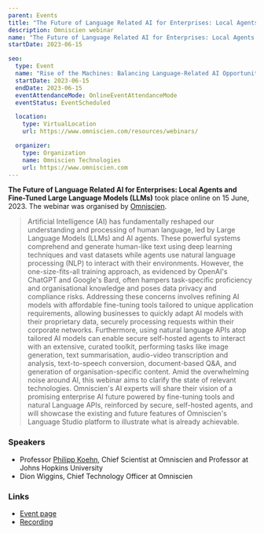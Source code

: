 ```yaml
---
parent: Events
title: "The Future of Language Related AI for Enterprises: Local Agents and Fine-Tuned Large Language Models (LLMs)"
description: Omniscien webinar
name: "The Future of Language Related AI for Enterprises: Local Agents and Fine-Tuned Large Language Models (LLMs)"
startDate: 2023-06-15

seo:
  type: Event
  name: "Rise of the Machines: Balancing Language-Related AI Opportunities and Risks"
  startDate: 2023-06-15
  endDate: 2023-06-15
  eventAttendanceMode: OnlineEventAttendanceMode
  eventStatus: EventScheduled

  location:
    type: VirtualLocation
    url: https://www.omniscien.com/resources/webinars/

  organizer:
    type: Organization
    name: Omniscien Technologies
    url: https://www.omniscien.com
---
```


**The Future of Language Related AI for Enterprises: Local Agents and Fine-Tuned Large Language Models (LLMs)** took place online on 15 June, 2023.
The webinar was organised by [Omniscien](/companies#omniscien-technologies).

> Artificial Intelligence (AI) has fundamentally reshaped our understanding and processing of human language, led by Large Language Models (LLMs) and AI agents. These powerful systems comprehend and generate human-like text using deep learning techniques and vast datasets while agents use natural language processing (NLP) to interact with their environments. However, the one-size-fits-all training approach, as evidenced by OpenAI's ChatGPT and Google's Bard, often hampers task-specific proficiency and organisational knowledge and poses data privacy and compliance risks.
> Addressing these concerns involves refining AI models with affordable fine-tuning tools tailored to unique application requirements, allowing businesses to quickly adapt AI models with their proprietary data, securely processing requests within their corporate networks. Furthermore, using natural language APIs atop tailored AI models can enable secure self-hosted agents to interact with an extensive, curated toolkit, performing tasks like image generation, text summarisation, audio-video transcription and analysis, text-to-speech conversion, document-based Q&A, and generation of organisation-specific content. 
> Amid the overwhelming noise around AI, this webinar aims to clarify the state of relevant technologies. Omniscien's AI experts will share their vision of a promising enterprise AI future powered by fine-tuning tools and natural Language APIs, reinforced by secure, self-hosted agents, and will showcase the existing and future features of Omniscien's Language Studio platform to illustrate what is already achievable.



### Speakers

- Professor [Philipp Koehn](/philipp-koehn), Chief Scientist at Omniscien and Professor at Johns Hopkins University
- Dion Wiggins, Chief Technology Officer at Omniscien


### Links

- [Event page](https://www.omniscien.com/resources/webinars/)
- [Recording](https://www.omniscien.com/resources/webinars/)
